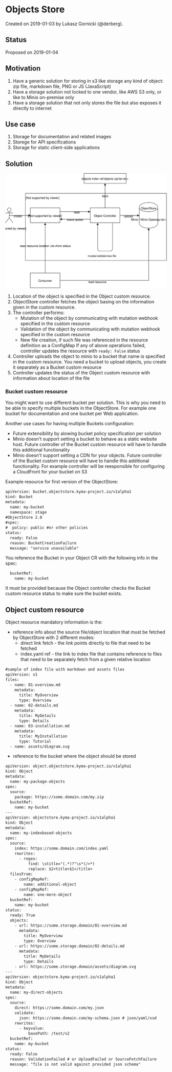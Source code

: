# Objects Store

Created on 2019-01-03 by Lukasz Gornicki (@derberg).

## Status

Proposed on 2019-01-04

## Motivation

1. Have a generic solution for storing in s3 like storage any kind of object: zip file, markdown file, PNG or JS (JavaScript)
2. Have a storage solution not locked to one vendor, like AWS S3 only, or like to Minio on-premise only
3. Have a storage solution that not only stores the file but also exposes it directly to internet

## Use case

1. Storage for documentation and related images
2. Storege for API specifications
3. Storage for static client-side applications

## Solution
  
![](assets/storage.svg)

1. Location of the object is specified in the Object custom resource.
2. ObjectStore controller fetches the object basing on the information given in the custom resource.
3. The controller performs:
    - Mutation of the object by communicating with mutation webhook specified in the custom resource
    - Validation of the object by communicating with mutation webhook specified in the custom resource
    - New file creation, if such file was referenced in the resource definition as a ConfigMap
   If any of above operations failed, controller updates the resource with `ready: False` status  
4. Controller uploads the object to minio to a bucket that name is specified in the custom resource. You need a bucket to upload objects, you create it separately as a Bucket custom resource
5. Controller updates the status of the Object custom resource with information about location of the file

### Bucket custom resource

You might want to use different bucket per solution. This is why you need to be able to specify multiple buckets in the ObjectStore. For example one bucket for documentation and one bucket per Web application.

Another use cases for having multiple Buckets configuration:
- Future extensibility by alowing bucket policy specification per solution
- Minio doesn't support setting a bucket to behave as a static website host. Future controller of the Bucket custom resource will have to handle this additional functionality
- Minio doesn't support setting a CDN for your objects. Future controller of the Bucket custom resource will have to handle this additional functionality. For example controller will be reesponsible for configuring a CloudFront for your bucket on S3

Example resource for first version of the ObjectStore:
```
apiVersion: bucket.objectstore.kyma-project.io/v1alpha1
kind: Bucket
metadata:
  name: my-bucket
  namespace: stage
#ObjectStore 2.0  
#spec:
#  policy: public #or other policies
status:
  ready: False
  reason: BucketCreationFailure
  message: "service unavailable"
```

You reference the Bucket in your Object CR with the following info in the spec:
```
  bucketRef:
    name: my-bucket
```

It must be provided because the Object controller checks the Bucket custom resource status to make sure the bucket exists.

## Object custom resource

Object resource mandatory information is the:
- reference info about the source file/object location that must be fetched by ObjectStore with 2 different modes:
  - direct link fetch - the link points directly to file that need to be fetched
  - index.yaml ref - the link to index file that contains reference to files that need to be separately fetch from a given relative location
```
#sample of index file with markdown and assets files
apiVersion: v1
files:
  - name: 01-overview.md
    metadata:
      title: MyOverview
      type: Overview
  - name: 02-details.md
    metadata:
      title: MyDetails
      type: Details
  - name: 03-installation.md
    metadata:
      title: MyInstallation
      type: Tutorial
  - name: assets/diagram.svg
```
- reference to the bucket where the object should be stored


```
apiVersion: object.objectstore.kyma-project.io/v1alpha1
kind: Object
metadata:
  name: my-package-objects
spec:
  source:
    package: https://some.domain.com/my.zip
  bucketRef:
    name: my-bucket
---
apiVersion: objectstore.kyma-project.io/v1alpha1
kind: Object
metadata:
  name: my-indexbased-objects
spec:
  source:
    index: https://some.domain.com/index.yaml
    rewrites:
      - regex: 
          find: \stitle="(.*)?"\s*(/>*)
          replace: $2<title>$1</title>
  filesFrom:
    - configMapRef:
        name: additional-object
    - configMapRef:
        name: one-more-object
  bucketRef:
    name: my-bucket
status:
  ready: True
  objects:
    - url: https://some.storage.domain/01-overview.md
      metadata:
        title: MyOverview
        type: Overview
    - url: https://some.storage.domain/02-details.md
      metadata:
        title: MyDetails
        type: Details
    - url: https://some.storage.domain/assets/diagram.svg
---
apiVersion: objectstore.kyma-project.io/v1alpha1
kind: Object
metadata:
  name: my-direct-objects
spec:
  source:
    direct: https://some.domain.com/my.json
    validate:
      json: https://some.domain.com/my-schema.json # json/yaml/xsd
    rewrites:
      - keyvalue: 
          basePath: /test/v2
  bucketRef:
    name: my-bucket
status:
  ready: False
  reason: ValidationFailed # or UploadFailed or SourceFetchFailure
  message: "file is not valid against provided json schema"
```
